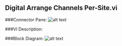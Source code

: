 ## **Digital Arrange Channels Per-Site.vi**
###Connector Pane:
![alt text](/Instrument%20Control/Digital/SubVIs/Digital%20Arrange%20Channels%20Per-Site.vic.png "Digital Arrange Channels Per-Site.vi connector pane")

###VI Description:


###Block Diagram:
![alt text](/Instrument%20Control/Digital/SubVIs/Digital%20Arrange%20Channels%20Per-Site.vid.png "Digital Arrange Channels Per-Site.vi block diagram")
